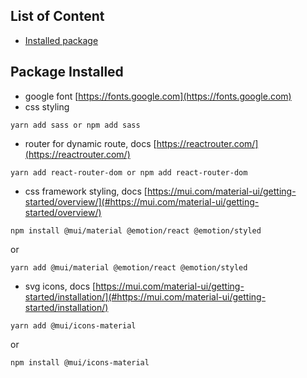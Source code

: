 ## List of Content
- [Installed package](#package-installed)
## Package Installed
- google font [https://fonts.google.com](https://fonts.google.com)
- css styling 
``` 
yarn add sass or npm add sass 
```
- router for dynamic route, docs [https://reactrouter.com/](https://reactrouter.com/)
```  
yarn add react-router-dom or npm add react-router-dom 
``` 
- css framework styling, docs [https://mui.com/material-ui/getting-started/overview/](#https://mui.com/material-ui/getting-started/overview/)
```
npm install @mui/material @emotion/react @emotion/styled
```
or
```
yarn add @mui/material @emotion/react @emotion/styled
```
- svg icons, docs [https://mui.com/material-ui/getting-started/installation/](#https://mui.com/material-ui/getting-started/installation/)
```
yarn add @mui/icons-material
```
or
```
npm install @mui/icons-material
```

